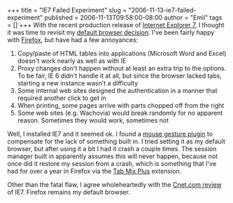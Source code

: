 +++
title = "IE7 Failed Experiment"
slug = "2006-11-13-ie7-failed-experiment"
published = 2006-11-13T09:58:00-08:00
author = "Emil"
tags = []
+++
With the recent production release of [Internet Explorer
7](http://www.microsoft.com/windows/ie/default.mspx), I thought it was
time to revisit my [default browser
decision](http://emillerch.blogspot.com/2006/09/thats-bold-movewonder-how-thatll-work.html).
I've been fairly happy with [Firefox](http://www.getfirefox.com), but
have had a few annoyances:  

1.  Copy/paste of HTML tables into applications (Microsoft Word and
    Excel) doesn't work nearly as well as with IE
2.  Proxy changes don't happen without at least an extra trip to the
    options. To be fair, IE 6 didn't handle it at all, but since the
    browser lacked tabs, starting a new instance wasn't a difficulty
3.  Some internal web sites designed the authentication in a manner that
    required another click to get in
4.  When printing, some pages arrive with parts chopped off from the
    right  
5.  Some web sites (e.g. Wachovia) would break randomly for no apparent
    reason. Sometimes they would work, sometimes not  

Well, I installed IE7 and it seemed ok. I found a [mouse gesture
plugin](http://www.ysgyfarnog.co.uk/utilities/mousegestures/) to
compensate for the lack of something built in. I tried setting it as my
default browser, but after using it a bit I had it crash a couple times.
The session manager built in apparently assumes this will never happen,
because not once did it restore my session from a crash, which is
something that I've had for over a year in Firefox via the [Tab Mix
Plus](http://tmp.garyr.net/) extension.  
  
Other than the fatal flaw, I agree wholeheartedly with the [Cnet.com
review](http://reviews.cnet.com/Internet_Explorer_7/4505-3514_7-32111537.html#more)
of IE7. Firefox remains my default browser.
